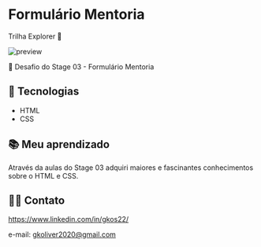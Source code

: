 # Formulário Mentoria

Trilha Explorer 🚀

![preview](./images/preview_form_mentoria.png.png)

💜 Desafio do Stage 03 - Formulário Mentoria

## 🔰 Tecnologias

- HTML
- CSS

## 📚 Meu aprendizado

Através da aulas do Stage 03 adquiri maiores e fascinantes conhecimentos sobre o HTML e CSS.

## 🤸‍♀️ Contato

https://www.linkedin.com/in/gkos22/

e-mail: gkoliver2020@gmail.com